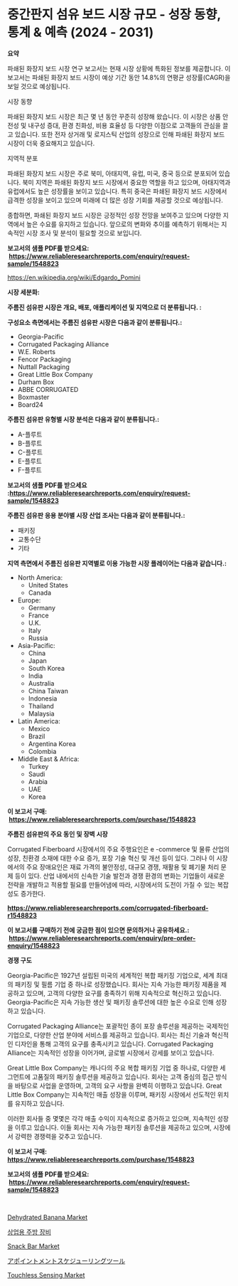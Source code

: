 <p><h1>중간판지 섬유 보드 시장 규모 - 성장 동향, 통계 & 예측 (2024 - 2031)</h1></p><p><strong>요약</strong></p>
<p><p>파쇄된 화장지 보드 시장 연구 보고서는 현재 시장 상황에 특화된 정보를 제공합니다. 이 보고서는 파쇄된 화장지 보드 시장이 예상 기간 동안 14.8%의 연평균 성장률(CAGR)을 보일 것으로 예상됩니다.</p><p>시장 동향</p><p>파쇄된 화장지 보드 시장은 최근 몇 년 동안 꾸준히 성장해 왔습니다. 이 시장은 상품 안전성 및 내구성 증대, 환경 친화성, 비용 효율성 등 다양한 이점으로 고객들의 관심을 끌고 있습니다. 또한 전자 상거래 및 로지스틱 산업의 성장으로 인해 파쇄된 화장지 보드 시장이 더욱 중요해지고 있습니다.</p><p>지역적 분포</p><p>파쇄된 화장지 보드 시장은 주로 북미, 아태지역, 유럽, 미국, 중국 등으로 분포되어 있습니다. 북미 지역은 파쇄된 화장지 보드 시장에서 중요한 역할을 하고 있으며, 아태지역과 유럽에서도 높은 성장률을 보이고 있습니다. 특히 중국은 파쇄된 화장지 보드 시장에서 급격한 성장을 보이고 있으며 미래에 더 많은 성장 기회를 제공할 것으로 예상됩니다.</p><p>종합하면, 파쇄된 화장지 보드 시장은 긍정적인 성장 전망을 보여주고 있으며 다양한 지역에서 높은 수요를 유지하고 있습니다. 앞으로의 변화와 추이를 예측하기 위해서는 지속적인 시장 조사 및 분석이 필요할 것으로 보입니다.</p></p>
<p><strong>보고서의 샘플 PDF를 받으세요: &nbsp;<a href="https://www.reliableresearchreports.com/enquiry/request-sample/1548823">https://www.reliableresearchreports.com/enquiry/request-sample/1548823</a></strong></p>
<p><a href="https://en.wikipedia.org/wiki/Edgardo_Pomini">https://en.wikipedia.org/wiki/Edgardo_Pomini</a></p>
<p><strong>시장 세분화:</strong></p>
<p><strong> 주름진 섬유판 시장은 개요, 배포, 애플리케이션 및 지역으로 더 분류됩니다. :</strong></p>
<p><strong>구성요소 측면에서는 주름진 섬유판 시장은 다음과 같이 분류됩니다.:</strong></p>
<p><ul><li>Georgia-Pacific</li><li>Corrugated Packaging Alliance</li><li>W.E. Roberts</li><li>Fencor Packaging</li><li>Nuttall Packaging</li><li>Great Little Box Company</li><li>Durham Box</li><li>ABBE CORRUGATED</li><li>Boxmaster</li><li>Board24</li></ul></p>
<p><strong> 주름진 섬유판 유형별 시장 분석은 다음과 같이 분류됩니다.:</strong></p>
<p><ul><li>A-플루트</li><li>B-플루트</li><li>C-플루트</li><li>E-플루트</li><li>F-플루트</li></ul></p>
<p><strong>보고서의 샘플 PDF를 받으세요 :<a href="https://www.reliableresearchreports.com/enquiry/request-sample/1548823">https://www.reliableresearchreports.com/enquiry/request-sample/1548823</a></strong></p>
<p><strong> 주름진 섬유판 응용 분야별 시장 산업 조사는 다음과 같이 분류됩니다.:</strong></p>
<p><ul><li>패키징</li><li>교통수단</li><li>기타</li></ul></p>
<p><strong>지역 측면에서 주름진 섬유판 지역별로 이용 가능한 시장 플레이어는 다음과 같습니다.:</strong></p>
<p><ul>
    <li>
        North America:
        <ul>
            <li>United States</li>
            <li>Canada</li>
        </ul>
    </li>
    <li>
        Europe:
        <ul>
            <li>Germany</li>
            <li>France</li>
            <li>U.K.</li>
            <li>Italy</li>
            <li>Russia</li>
        </ul>
    </li>
    <li>
        Asia-Pacific:
        <ul>
            <li>China</li>
            <li>Japan</li>
            <li>South Korea</li>
            <li>India</li>
            <li>Australia</li>
            <li>China Taiwan</li>
            <li>Indonesia</li>
            <li>Thailand</li>
            <li>Malaysia</li>
        </ul>
    </li>
    <li>
        Latin America:
        <ul>
            <li>Mexico</li>
            <li>Brazil</li>
            <li>Argentina Korea</li>
            <li>Colombia</li>
        </ul>
    </li>
    <li>
        Middle East & Africa:
        <ul>
            <li>Turkey</li>
            <li>Saudi</li>
            <li>Arabia</li>
            <li>UAE</li>
            <li>Korea</li>
        </ul>
    </li>
    </ul></p>
<p><strong>이 보고서 구매: &nbsp;<a href="https://www.reliableresearchreports.com/purchase/1548823">https://www.reliableresearchreports.com/purchase/1548823</a></strong></p>
<p><strong>주름진 섬유판의 주요 동인 및 장벽 시장</strong></p>
<p><p>Corrugated Fiberboard 시장에서의 주요 주행요인은 e -commerce 및 물류 산업의 성장, 친환경 소재에 대한 수요 증가, 포장 기술 혁신 및 개선 등이 있다. 그러나 이 시장에서의 주요 장애요인은 재료 가격의 불안정성, 대규모 경쟁, 재활용 및 폐기물 처리 문제 등이 있다. 산업 내에서의 신속한 기술 발전과 경쟁 환경의 변화는 기업들이 새로운 전략을 개발하고 적용할 필요를 만들어냄에 따라, 시장에서의 도전이 가질 수 있는 복잡성도 증가한다.</p></p>
<p><strong><a href="https://www.reliableresearchreports.com/corrugated-fiberboard-r1548823">https://www.reliableresearchreports.com/corrugated-fiberboard-r1548823</a></strong></p>
<p><strong>이 보고서를 구매하기 전에 궁금한 점이 있으면 문의하거나 공유하세요.: &nbsp;<a href="https://www.reliableresearchreports.com/enquiry/pre-order-enquiry/1548823">https://www.reliableresearchreports.com/enquiry/pre-order-enquiry/1548823</a></strong></p>
<p><strong>경쟁 구도</strong></p>
<p><p>Georgia-Pacific은 1927년 설립된 미국의 세계적인 복합 패키징 기업으로, 세계 최대의 패키징 및 필름 기업 중 하나로 성장했습니다. 회사는 지속 가능한 패키징 제품을 제공하고 있으며, 고객의 다양한 요구를 충족하기 위해 지속적으로 혁신하고 있습니다. Georgia-Pacific은 지속 가능한 생산 및 패키징 솔루션에 대한 높은 수요로 인해 성장하고 있습니다.</p><p>Corrugated Packaging Alliance는 포괄적인 종이 포장 솔루션을 제공하는 국제적인 기업으로, 다양한 산업 분야에 서비스를 제공하고 있습니다. 회사는 최신 기술과 혁신적인 디자인을 통해 고객의 요구를 충족시키고 있습니다. Corrugated Packaging Alliance는 지속적인 성장을 이어가며, 글로벌 시장에서 강세를 보이고 있습니다.</p><p>Great Little Box Company는 캐나다의 주요 복합 패키징 기업 중 하나로, 다양한 세그먼트에 고품질의 패키징 솔루션을 제공하고 있습니다. 회사는 고객 중심의 접근 방식을 바탕으로 사업을 운영하며, 고객의 요구 사항을 완벽히 이행하고 있습니다. Great Little Box Company는 지속적인 매출 성장을 이루며, 패키징 시장에서 선도적인 위치를 유지하고 있습니다.</p><p>이러한 회사들 중 몇몇은 각각 매출 수익이 지속적으로 증가하고 있으며, 지속적인 성장을 이루고 있습니다. 이들 회사는 지속 가능한 패키징 솔루션을 제공하고 있으며, 시장에서 강력한 경쟁력을 갖추고 있습니다.</p></p>
<p><strong>이 보고서 구매: &nbsp; <a href="https://www.reliableresearchreports.com/purchase/1548823">https://www.reliableresearchreports.com/purchase/1548823</a></strong></p>
<p><strong>보고서의 샘플 PDF를 받으세요: &nbsp;<a href="https://www.reliableresearchreports.com/enquiry/request-sample/1548823">https://www.reliableresearchreports.com/enquiry/request-sample/1548823</a></strong><strong></strong></p>
<p>&nbsp;</p>
<p><p><a href="https://github.com/nlnlwane1/Market-Research-Report-List-1/blob/main/dehydrated-banana-market.md">Dehydrated Banana Market</a></p><p><a href="https://github.com/LuckeyCorbin/Market-Research-Report-List-2/blob/main/971061048086.md">상업용 주방 장비</a></p><p><a href="https://github.com/JosephMorgnmelgfbX/Market-Research-Report-List-1/blob/main/snack-bar-market.md">Snack Bar Market</a></p><p><a href="https://github.com/RandallRunte2023/Market-Research-Report-List-2/blob/main/929852637491.md">アポイントメントスケジューリングツール</a></p><p><a href="https://issuu.com/reportprime-2/docs/touchless-sensing-market-size-2030.pptx">Touchless Sensing Market</a></p></p>